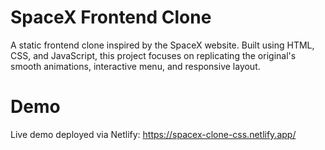 # SpaceX Frontend Clone
A static frontend clone inspired by the SpaceX website. Built using HTML, CSS, and JavaScript, this project focuses on replicating the original's smooth animations, interactive menu, and responsive layout.
# Demo
Live demo deployed via Netlify:
https://spacex-clone-css.netlify.app/
